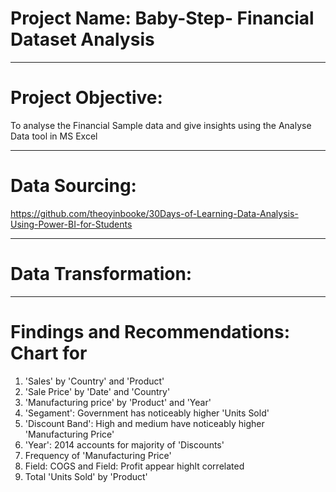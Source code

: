# Project Name: Baby-Step- Financial Dataset Analysis


----
# Project Objective: 
To analyse the Financial Sample data and give insights using the Analyse Data tool in MS Excel



----
# Data Sourcing: 
https://github.com/theoyinbooke/30Days-of-Learning-Data-Analysis-Using-Power-BI-for-Students



----
# Data Transformation:



----
# Findings and Recommendations: Chart for 
  1. 'Sales' by 'Country' and 'Product'
  2. 'Sale Price' by 'Date' and 'Country'
  3. 'Manufacturing price' by 'Product' and 'Year'
  4. 'Segament': Government has noticeably higher 'Units Sold'
  5. 'Discount Band': High and medium have noticeably higher 'Manufacturing Price'
  6. 'Year': 2014 accounts for majority of 'Discounts'
  7. Frequency of 'Manufacturing Price'
  8. Field: COGS and Field: Profit appear highlt correlated
  9. Total 'Units Sold' by 'Product'
